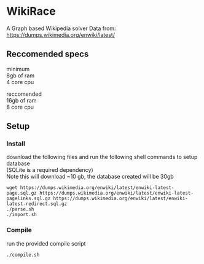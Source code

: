 ﻿# WikiRace

A Graph based Wikipedia solver
Data from: https://dumps.wikimedia.org/enwiki/latest/  

## Reccomended specs
minimum  
8gb of ram  
4 core cpu   

reccomended  
16gb of ram  
8 core cpu  

## Setup
### Install
download the following files and run the following shell commands to setup database  
(SQLite is a required dependency)  
Note this will download ~10 gb, the database created will be 30gb  
```
wget https://dumps.wikimedia.org/enwiki/latest/enwiki-latest-page.sql.gz https://dumps.wikimedia.org/enwiki/latest/enwiki-latest-pagelinks.sql.gz https://dumps.wikimedia.org/enwiki/latest/enwiki-latest-redirect.sql.gz  
./parse.sh
./import.sh  
```

### Compile
run the provided compile script  
```
./compile.sh  

```

